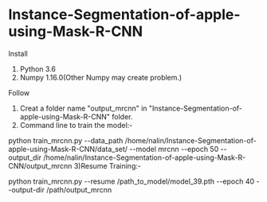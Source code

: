 # Instance-Segmentation-of-apple-using-Mask-R-CNN


Install
1) Python 3.6
2) Numpy 1.16.0(Other Numpy may create problem.)

Follow 
1) Creat a folder name "output_mrcnn" in "Instance-Segmentation-of-apple-using-Mask-R-CNN"  folder.
2) Command line to train the model:-

python train_mrcnn.py --data_path /home/nalin/Instance-Segmentation-of-apple-using-Mask-R-CNN/data_set/ --model mrcnn --epoch 50 --output_dir /home/nalin/Instance-Segmentation-of-apple-using-Mask-R-CNN/output_mrcnn
3)Resume Training:-

python train_mrcnn.py --resume /path_to_model/model_39.pth --epoch 40 --output-dir /path/output_mrcnn
